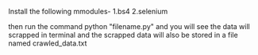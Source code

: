 Install the following mmodules-
  1.bs4
  2.selenium

then run the command python "filename.py" and you will see the data will scrapped in terminal and the scrapped data will also be stored in a file named crawled_data.txt
